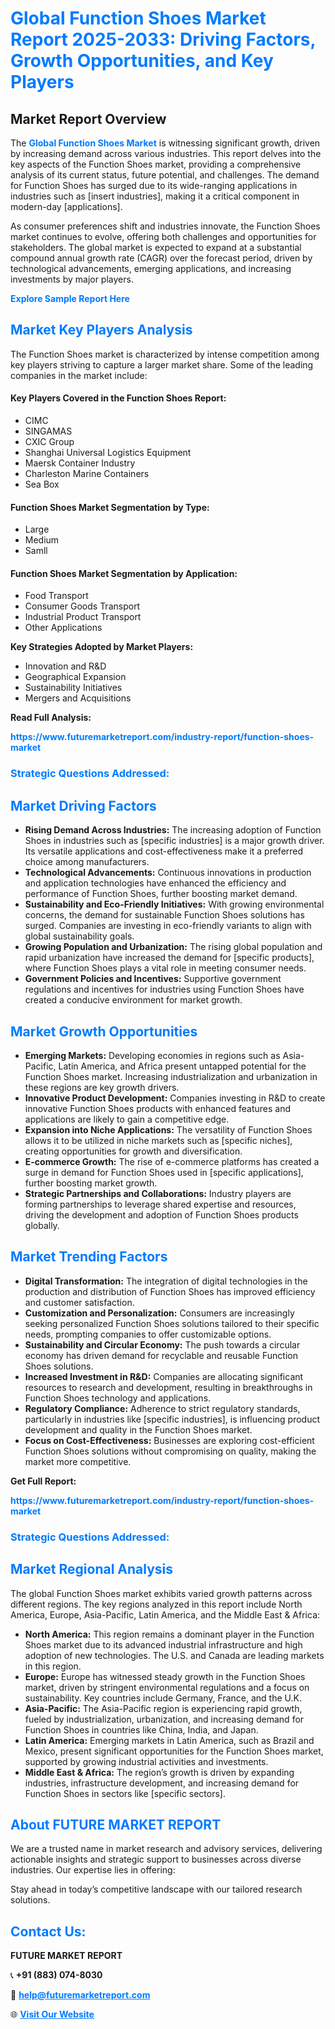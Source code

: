 <h1 style="color: #007BFF;">Global Function Shoes Market Report 2025-2033: Driving Factors, Growth Opportunities, and Key Players</h1>

<section id="overview">
<h2>Market Report Overview</h2>
<p>The <a href="https://www.futuremarketreport.com/industry-report/function-shoes-market" style="color: #007BFF; text-decoration: none;"><strong>Global Function Shoes Market</strong></a> is witnessing significant growth, driven by increasing demand across various industries. This report delves into the key aspects of the Function Shoes market, providing a comprehensive analysis of its current status, future potential, and challenges. The demand for Function Shoes has surged due to its wide-ranging applications in industries such as [insert industries], making it a critical component in modern-day [applications].</p>
<p>As consumer preferences shift and industries innovate, the Function Shoes market continues to evolve, offering both challenges and opportunities for stakeholders. The global market is expected to expand at a substantial compound annual growth rate (CAGR) over the forecast period, driven by technological advancements, emerging applications, and increasing investments by major players.</p>
</section>

<section id="overview">
<p><a href="https://www.futuremarketreport.com/request-sample/reportId=31989" style="color: #007BFF; text-decoration: none;"><strong>Explore Sample Report Here</strong></a></p>
</section>

<section id="key-players">
<h2 style="color: #007BFF;">Market Key Players Analysis</h2>
<p>The Function Shoes market is characterized by intense competition among key players striving to capture a larger market share. Some of the leading companies in the market include:</p>
<h4>Key Players Covered in the Function Shoes Report:</h4>
<ul><li>CIMC</li><li>SINGAMAS</li><li>CXIC Group</li><li>Shanghai Universal Logistics Equipment</li><li>Maersk Container Industry</li><li>Charleston Marine Containers</li><li>Sea Box</li></ul>
<h4>Function Shoes Market Segmentation by Type:</h4>
<ul><li>Large</li><li>Medium</li><li>Samll</li></ul>

<h4>Function Shoes Market Segmentation by Application:</h4>
<ul><li>Food Transport</li><li>Consumer Goods Transport</li><li>Industrial Product Transport</li><li>Other Applications</li></ul>
<p><strong>Key Strategies Adopted by Market Players:</strong></p>
<ul>
<li>Innovation and R&D</li>
<li>Geographical Expansion</li>
<li>Sustainability Initiatives</li>
<li>Mergers and Acquisitions</li>
</ul>
</section>

<section>
<p><strong>Read Full Analysis: </strong></p><a href="https://www.futuremarketreport.com/industry-report/function-shoes-market" style="color: #007BFF; text-decoration: none;"><strong>https://www.futuremarketreport.com/industry-report/function-shoes-market</strong></a>
<h3 style="color: #007BFF;">Strategic Questions Addressed:</h3>
</section>

<section id="driving-factors">
<h2 style="color: #007BFF;">Market Driving Factors</h2>
<ul>
<li><strong>Rising Demand Across Industries:</strong> The increasing adoption of Function Shoes in industries such as [specific industries] is a major growth driver. Its versatile applications and cost-effectiveness make it a preferred choice among manufacturers.</li>
<li><strong>Technological Advancements:</strong> Continuous innovations in production and application technologies have enhanced the efficiency and performance of Function Shoes, further boosting market demand.</li>
<li><strong>Sustainability and Eco-Friendly Initiatives:</strong> With growing environmental concerns, the demand for sustainable Function Shoes solutions has surged. Companies are investing in eco-friendly variants to align with global sustainability goals.</li>
<li><strong>Growing Population and Urbanization:</strong> The rising global population and rapid urbanization have increased the demand for [specific products], where Function Shoes plays a vital role in meeting consumer needs.</li>
<li><strong>Government Policies and Incentives:</strong> Supportive government regulations and incentives for industries using Function Shoes have created a conducive environment for market growth.</li>
</ul>
</section>

<section id="growth-opportunities">
<h2 style="color: #007BFF;">Market Growth Opportunities</h2>
<ul>
<li><strong>Emerging Markets:</strong> Developing economies in regions such as Asia-Pacific, Latin America, and Africa present untapped potential for the Function Shoes market. Increasing industrialization and urbanization in these regions are key growth drivers.</li>
<li><strong>Innovative Product Development:</strong> Companies investing in R&D to create innovative Function Shoes products with enhanced features and applications are likely to gain a competitive edge.</li>
<li><strong>Expansion into Niche Applications:</strong> The versatility of Function Shoes allows it to be utilized in niche markets such as [specific niches], creating opportunities for growth and diversification.</li>
<li><strong>E-commerce Growth:</strong> The rise of e-commerce platforms has created a surge in demand for Function Shoes used in [specific applications], further boosting market growth.</li>
<li><strong>Strategic Partnerships and Collaborations:</strong> Industry players are forming partnerships to leverage shared expertise and resources, driving the development and adoption of Function Shoes products globally.</li>
</ul>
</section>

<section id="trending-factors">
<h2 style="color: #007BFF;">Market Trending Factors</h2>
<ul>
<li><strong>Digital Transformation:</strong> The integration of digital technologies in the production and distribution of Function Shoes has improved efficiency and customer satisfaction.</li>
<li><strong>Customization and Personalization:</strong> Consumers are increasingly seeking personalized Function Shoes solutions tailored to their specific needs, prompting companies to offer customizable options.</li>
<li><strong>Sustainability and Circular Economy:</strong> The push towards a circular economy has driven demand for recyclable and reusable Function Shoes solutions.</li>
<li><strong>Increased Investment in R&D:</strong> Companies are allocating significant resources to research and development, resulting in breakthroughs in Function Shoes technology and applications.</li>
<li><strong>Regulatory Compliance:</strong> Adherence to strict regulatory standards, particularly in industries like [specific industries], is influencing product development and quality in the Function Shoes market.</li>
<li><strong>Focus on Cost-Effectiveness:</strong> Businesses are exploring cost-efficient Function Shoes solutions without compromising on quality, making the market more competitive.</li>
</ul>
</section>

<section>
<p><strong>Get Full Report: </strong></p><a href="https://www.futuremarketreport.com/industry-report/function-shoes-market" style="color: #007BFF; text-decoration: none;"><strong>https://www.futuremarketreport.com/industry-report/function-shoes-market</strong></a>
<h3 style="color: #007BFF;">Strategic Questions Addressed:</h3>
</section>


<section id="regional-analysis">
<h2 style="color: #007BFF;">Market Regional Analysis</h2>
<p>The global Function Shoes market exhibits varied growth patterns across different regions. The key regions analyzed in this report include North America, Europe, Asia-Pacific, Latin America, and the Middle East & Africa:</p>
<ul>
<li><strong>North America:</strong> This region remains a dominant player in the Function Shoes market due to its advanced industrial infrastructure and high adoption of new technologies. The U.S. and Canada are leading markets in this region.</li>
<li><strong>Europe:</strong> Europe has witnessed steady growth in the Function Shoes market, driven by stringent environmental regulations and a focus on sustainability. Key countries include Germany, France, and the U.K.</li>
<li><strong>Asia-Pacific:</strong> The Asia-Pacific region is experiencing rapid growth, fueled by industrialization, urbanization, and increasing demand for Function Shoes in countries like China, India, and Japan.</li>
<li><strong>Latin America:</strong> Emerging markets in Latin America, such as Brazil and Mexico, present significant opportunities for the Function Shoes market, supported by growing industrial activities and investments.</li>
<li><strong>Middle East & Africa:</strong> The region’s growth is driven by expanding industries, infrastructure development, and increasing demand for Function Shoes in sectors like [specific sectors].</li>
</ul>
</section>

<footer>
<h2 style="color: #007BFF;">About FUTURE MARKET REPORT</h2>
<p>We are a trusted name in market research and advisory services, delivering actionable insights and strategic support to businesses across diverse industries. Our expertise lies in offering:</p>

<p>Stay ahead in today’s competitive landscape with our tailored research solutions.</p>

<h2 style="color: #007BFF;">Contact Us:</h2>
<p><strong>FUTURE MARKET REPORT</strong></p>
<p>📞 <strong>+91 (883) 074-8030</strong></p>
<p>📧 <strong><a href="mailto:help@futuremarketreport.com" style="color: #007BFF;">help@futuremarketreport.com</a></strong></p>
<p>🌐 <strong><a href="https://www.futuremarketreport.com/" style="color: #007BFF;">Visit Our Website</a></strong></p>
</footer>
